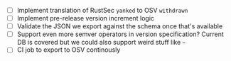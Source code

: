  - [ ] Implement translation of RustSec `yanked` to OSV `withdrawn`
 - [ ] Implement pre-release version increment logic
 - [ ] Validate the JSON we export against the schema once that's available
 - [ ] Support even more semver operators in version specification? Current DB is covered but we could also support weird stuff like `~`
 - [ ] CI job to export to OSV continously
